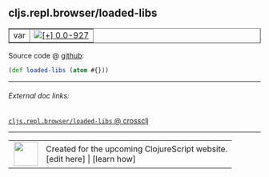 ## cljs.repl.browser/loaded-libs



 <table border="1">
<tr>
<td>var</td>
<td><a href="https://github.com/cljsinfo/cljs-api-docs/tree/0.0-927"><img valign="middle" alt="[+] 0.0-927" title="Added in 0.0-927" src="https://img.shields.io/badge/+-0.0--927-lightgrey.svg"></a> </td>
</tr>
</table>









Source code @ [github](https://github.com/clojure/clojurescript/blob/r2080/src/clj/cljs/repl/browser.clj#L23):

```clj
(def loaded-libs (atom #{}))
```

<!--
Repo - tag - source tree - lines:

 <pre>
clojurescript @ r2080
└── src
    └── clj
        └── cljs
            └── repl
                └── <ins>[browser.clj:23](https://github.com/clojure/clojurescript/blob/r2080/src/clj/cljs/repl/browser.clj#L23)</ins>
</pre>

-->

---



###### External doc links:

[`cljs.repl.browser/loaded-libs` @ crossclj](http://crossclj.info/fun/cljs.repl.browser/loaded-libs.html)<br>

---

 <table>
<tr><td>
<img valign="middle" align="right" width="48px" src="http://i.imgur.com/Hi20huC.png">
</td><td>
Created for the upcoming ClojureScript website.<br>
[edit here] | [learn how]
</td></tr></table>

[edit here]:https://github.com/cljsinfo/cljs-api-docs/blob/master/cljsdoc/cljs.repl.browser_loaded-libs.cljsdoc
[learn how]:https://github.com/cljsinfo/cljs-api-docs/wiki/cljsdoc-files

<!--

This information was too distracting to show to readers, but I'll leave it
commented here since it is helpful to:

- pretty-print the data used to generate this document
- and show how to retrieve that data



The API data for this symbol:

```clj
{:ns "cljs.repl.browser",
 :name "loaded-libs",
 :type "var",
 :source {:code "(def loaded-libs (atom #{}))",
          :title "Source code",
          :repo "clojurescript",
          :tag "r2080",
          :filename "src/clj/cljs/repl/browser.clj",
          :lines [23]},
 :full-name "cljs.repl.browser/loaded-libs",
 :full-name-encode "cljs.repl.browser_loaded-libs",
 :history [["+" "0.0-927"]]}

```

Retrieve the API data for this symbol:

```clj
;; from Clojure REPL
(require '[clojure.edn :as edn])
(-> (slurp "https://raw.githubusercontent.com/cljsinfo/cljs-api-docs/catalog/cljs-api.edn")
    (edn/read-string)
    (get-in [:symbols "cljs.repl.browser/loaded-libs"]))
```

-->
